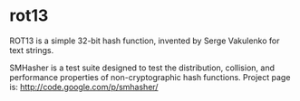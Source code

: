 rot13
=====
ROT13 is a simple 32-bit hash function, invented by Serge Vakulenko for text strings. 

SMHasher is a test suite designed to test the distribution, collision, and performance 
properties of non-cryptographic hash functions. Project page is: 
http://code.google.com/p/smhasher/
